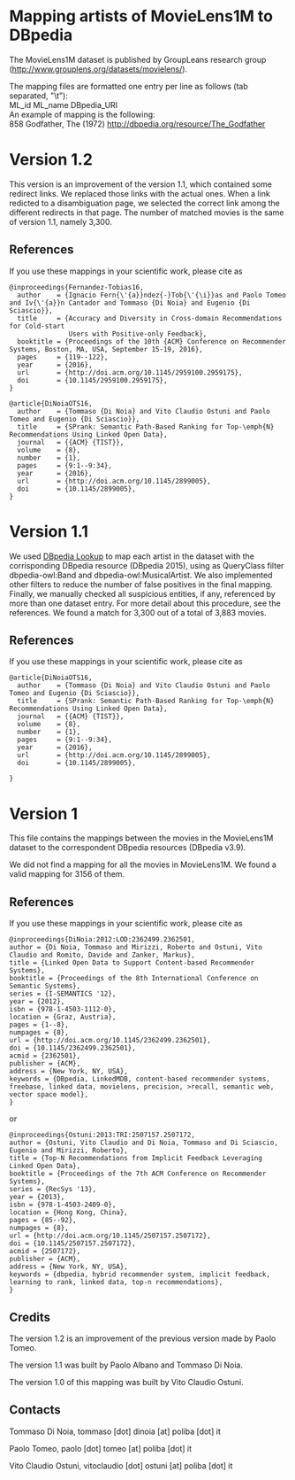 
Mapping artists of MovieLens1M to DBpedia
=======================
The MovieLens1M dataset is published by GroupLeans research group (http://www.grouplens.org/datasets/movielens/).

The mapping files are formatted one entry per line as follows (tab separated, "\t"):  
ML_id	ML_name	DBpedia_URI  
An example of mapping is the following:  
858	Godfather, The (1972)	http://dbpedia.org/resource/The_Godfather   


Version 1.2
=======================
This version is an improvement of the version 1.1, which contained some redirect links. 
We replaced those links with the actual ones. When a link redicted to a disambiguation page, we selected the correct link among the different redirects in that page.
The number of matched movies is the same of version 1.1, namely 3,300.

References
----------
If you use these mappings in your scientific work, please cite as  

~~~
@inproceedings{Fernandez-Tobias16,
  author    = {Ignacio Fern{\'{a}}ndez{-}Tob{\'{\i}}as and Paolo Tomeo and Iv{\'{a}}n Cantador and Tommaso {Di Noia} and Eugenio {Di Sciascio}},
  title     = {Accuracy and Diversity in Cross-domain Recommendations for Cold-start
               Users with Positive-only Feedback},
  booktitle = {Proceedings of the 10th {ACM} Conference on Recommender Systems, Boston, MA, USA, September 15-19, 2016},
  pages     = {119--122},
  year      = {2016},
  url       = {http://doi.acm.org/10.1145/2959100.2959175},
  doi       = {10.1145/2959100.2959175},
}

@article{DiNoiaOTS16,
  author    = {Tommaso {Di Noia} and Vito Claudio Ostuni and Paolo Tomeo and Eugenio {Di Sciascio}},
  title     = {SPrank: Semantic Path-Based Ranking for Top-\emph{N} Recommendations Using Linked Open Data},
  journal   = {{ACM} {TIST}},
  volume    = {8},
  number    = {1},
  pages     = {9:1--9:34},
  year      = {2016},
  url       = {http://doi.acm.org/10.1145/2899005},
  doi       = {10.1145/2899005},
}
~~~

Version 1.1
=======================

We used [DBpedia Lookup](https://github.com/dbpedia/lookup) to map each artist in the dataset with the corrisponding DBpedia resource (DBpedia 2015), using as QueryClass filter dbpedia-owl:Band and dbpedia-owl:MusicalArtist. We also implemented other filters to reduce the number of false positives in the final mapping. Finally, we manually checked all suspicious entities, if any, referenced by more than one dataset entry. For more detail about this procedure, see the references.
We found a match for 3,300 out of a total of 3,883 movies.


References
----------
If you use these mappings in your scientific work, please cite as  

~~~
@article{DiNoiaOTS16,
  author    = {Tommaso {Di Noia} and Vito Claudio Ostuni and Paolo Tomeo and Eugenio {Di Sciascio}},
  title     = {SPrank: Semantic Path-Based Ranking for Top-\emph{N} Recommendations Using Linked Open Data},
  journal   = {{ACM} {TIST}},
  volume    = {8},
  number    = {1},
  pages     = {9:1--9:34},
  year      = {2016},
  url       = {http://doi.acm.org/10.1145/2899005},
  doi       = {10.1145/2899005},

}
~~~
   

Version 1
=======================

This file contains the mappings between the movies in the MovieLens1M dataset to the correspondent DBpedia resources (DBpedia v3.9). 

	
We did not find a mapping for all the movies in MovieLens1M. We found a valid mapping for 3156 of them.

References
----------
   
If you use these mappings in your scientific work, please cite as

~~~
@inproceedings{DiNoia:2012:LOD:2362499.2362501,
author = {Di Noia, Tommaso and Mirizzi, Roberto and Ostuni, Vito Claudio and Romito, Davide and Zanker, Markus},
title = {Linked Open Data to Support Content-based Recommender Systems},
booktitle = {Proceedings of the 8th International Conference on Semantic Systems},
series = {I-SEMANTICS '12},
year = {2012},
isbn = {978-1-4503-1112-0},
location = {Graz, Austria},
pages = {1--8},
numpages = {8},
url = {http://doi.acm.org/10.1145/2362499.2362501},
doi = {10.1145/2362499.2362501},
acmid = {2362501},
publisher = {ACM},
address = {New York, NY, USA},
keywords = {DBpedia, LinkedMDB, content-based recommender systems, freebase, linked data, movielens, precision, >recall, semantic web, vector space model},
} 
~~~

or

~~~
@inproceedings{Ostuni:2013:TRI:2507157.2507172,
author = {Ostuni, Vito Claudio and Di Noia, Tommaso and Di Sciascio, Eugenio and Mirizzi, Roberto},
title = {Top-N Recommendations from Implicit Feedback Leveraging Linked Open Data},
booktitle = {Proceedings of the 7th ACM Conference on Recommender Systems},
series = {RecSys '13},
year = {2013},
isbn = {978-1-4503-2409-0},
location = {Hong Kong, China},
pages = {85--92},
numpages = {8},
url = {http://doi.acm.org/10.1145/2507157.2507172},
doi = {10.1145/2507157.2507172},
acmid = {2507172},
publisher = {ACM},
address = {New York, NY, USA},
keywords = {dbpedia, hybrid recommender system, implicit feedback, learning to rank, linked data, top-n recommendations},
} 
~~~



Credits
-------
   
   The version 1.2 is an improvement of the previous version made by Paolo Tomeo.
   
   The version 1.1 was built by Paolo Albano and Tommaso Di Noia.

   The version 1.0 of this mapping was built by Vito Claudio Ostuni.


Contacts
-------

   Tommaso Di Noia, tommaso [dot] dinoia [at] poliba [dot] it  
   
   Paolo Tomeo, paolo [dot] tomeo [at] poliba [dot] it 
   
   Vito Claudio Ostuni, vitoclaudio [dot] ostuni [at] poliba [dot] it  
